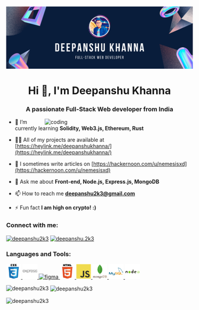 ![logo](https://github.com/Deepanshu2k3/Deepanshu2k3/blob/main/Dark%20Blue%20Holographic%20Twitter%20Header%20(1).png)
<h1 align="center">Hi 👋, I'm Deepanshu Khanna</h1>
<h3 align="center">A passionate Full-Stack Web developer from India</h3>
<img align="right" alt="coding" width="400" src="https://user-images.githubusercontent.com/55389276/140866485-8fb1c876-9a8f-4d6a-98dc-08c4981eaf70.gif">


- 🌱 I’m currently learning **Solidity, Web3.js, Ethereum, Rust**

- 👨‍💻 All of my projects are available at [https://heylink.me/deepanshukhanna/](https://heylink.me/deepanshukhanna/)

- 📝 I sometimes write articles on [https://hackernoon.com/u/nemesisxd](https://hackernoon.com/u/nemesisxd)

- 💬 Ask me about **Front-end, Node.js, Express.js, MongoDB**

- 📫 How to reach me **deepanshu2k3@gmail.com**

- ⚡ Fun fact **I am high on crypto! :)**

<h3 align="left">Connect with me:</h3>
<p align="left">
<a href="https://twitter.com/deepanshu2k3" target="blank"><img align="center" src="https://raw.githubusercontent.com/rahuldkjain/github-profile-readme-generator/master/src/images/icons/Social/twitter.svg" alt="deepanshu2k3" height="30" width="40" /></a>
<a href="https://instagram.com/deepanshu.2k3" target="blank"><img align="center" src="https://raw.githubusercontent.com/rahuldkjain/github-profile-readme-generator/master/src/images/icons/Social/instagram.svg" alt="deepanshu.2k3" height="30" width="40" /></a>
</p>

<h3 align="left">Languages and Tools:</h3>
<p align="left"> <a href="https://www.w3schools.com/css/" target="_blank" rel="noreferrer"> <img src="https://raw.githubusercontent.com/devicons/devicon/master/icons/css3/css3-original-wordmark.svg" alt="css3" width="40" height="40"/> </a> <a href="https://expressjs.com" target="_blank" rel="noreferrer"> <img src="https://raw.githubusercontent.com/devicons/devicon/master/icons/express/express-original-wordmark.svg" alt="express" width="40" height="40"/> </a> <a href="https://www.figma.com/" target="_blank" rel="noreferrer"> <img src="https://www.vectorlogo.zone/logos/figma/figma-icon.svg" alt="figma" width="40" height="40"/> </a> <a href="https://www.w3.org/html/" target="_blank" rel="noreferrer"> <img src="https://raw.githubusercontent.com/devicons/devicon/master/icons/html5/html5-original-wordmark.svg" alt="html5" width="40" height="40"/> </a> <a href="https://developer.mozilla.org/en-US/docs/Web/JavaScript" target="_blank" rel="noreferrer"> <img src="https://raw.githubusercontent.com/devicons/devicon/master/icons/javascript/javascript-original.svg" alt="javascript" width="40" height="40"/> </a> <a href="https://www.mongodb.com/" target="_blank" rel="noreferrer"> <img src="https://raw.githubusercontent.com/devicons/devicon/master/icons/mongodb/mongodb-original-wordmark.svg" alt="mongodb" width="40" height="40"/> </a> <a href="https://www.mysql.com/" target="_blank" rel="noreferrer"> <img src="https://raw.githubusercontent.com/devicons/devicon/master/icons/mysql/mysql-original-wordmark.svg" alt="mysql" width="40" height="40"/> </a> <a href="https://nodejs.org" target="_blank" rel="noreferrer"> <img src="https://raw.githubusercontent.com/devicons/devicon/master/icons/nodejs/nodejs-original-wordmark.svg" alt="nodejs" width="40" height="40"/> </a> </p>

<p><img align="left" src="https://github-readme-stats.vercel.app/api/top-langs?username=deepanshu2k3&show_icons=true&locale=en&layout=compact" alt="deepanshu2k3" /></p>

<p>&nbsp;<img align="center" src="https://github-readme-stats.vercel.app/api?username=deepanshu2k3&show_icons=true&locale=en" alt="deepanshu2k3" /></p>

<p><img align="center" src="https://github-readme-streak-stats.herokuapp.com/?user=deepanshu2k3&" alt="deepanshu2k3" /></p>
